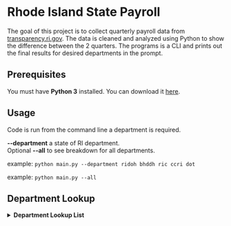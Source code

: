 # Rhode Island State Payroll

The goal of this project is to collect quarterly payroll data from [transparency.ri.gov](http://www.transparency.ri.gov/payroll/). The data is cleaned and analyzed using Python to show the difference between the 2 quarters. The programs is a CLI and prints out the final results for desired departments in the prompt.

## Prerequisites

You must have **Python 3** installed.  You can download it
[here](https://www.python.org/downloads/).  

## Usage

Code is run from the command line a department is required.<br>

**--department** a state of RI department.<br>
Optional **--all** to see breakdown for all departments.

example: `python main.py --department ridoh bhddh ric ccri dot`

example: `python main.py --all`

## Department Lookup

<details>
    <summary><b>Department Lookup List</b></summary>
    <br>
    <table>
        <tr><td>lookup_name</td><td>department_name</td></tr>
        <tr><td>admin</td><td>Dept of Administration</td></tr>
        <tr><td>atomic</td><td>Atomic Energy Commission</td></tr>
        <tr><td>ag</td><td>Attorney General</td></tr>
        <tr><td>bhddh</td><td>Behavioral Health, Dev Disabilities</td></tr>
        <tr><td>boe</td><td>Board of Elections</td></tr>
        <tr><td>dbr</td><td>Business Regulations</td></tr>
        <tr><td>crmc</td><td>Costal Resources Management Council</td></tr>
        <tr><td>child</td><td>Child Advocate</td></tr>
        <tr><td>dcyf</td><td>Children & Families</td></tr>
        <tr><td>comm_deaf</td><td>Comm on Deaf/Hearing</td></tr>
        <tr><td>comm_dis</td><td>Comm on Disabilities</td></tr>
        <tr><td>comm_hr</td><td>Commission on Human Rights</td></tr>
        <tr><td>ccri</td><td>Community College of RI</td></tr>
        <tr><td>corrections</td><td>Dept of Corrections</td></tr>
        <tr><td>dem</td><td>Dept of Enviormental Management</td></tr>
        <tr><td>dor</td><td>Dept of Revenue</td></tr>
        <tr><td>dlt</td><td>Dept of Labor & Training</td></tr>
        <tr><td>doe</td><td>Dept of Education</td></tr>
        <tr><td>riema</td><td>Emergency Management Agency</td></tr>
        <tr><td>commerce</td><td>Executive Office of Commerce</td></tr>
        <tr><td>doh</td><td>Dept of Health</td></tr>
        <tr><td>hhs</td><td>Health and Human Services</td></tr>
        <tr><td>higher_ed</td><td>Higher Education</td></tr>
        <tr><td>history</td><td>Historical Preservation</td></tr>
        <tr><td>human_services</td><td>Human Services</td></tr>
        <tr><td>judicial</td><td>Judicial</td></tr>
        <tr><td>leg</td><td>Legislative</td></tr>
        <tr><td>lg</td><td>Lieutenant Governor</td></tr>
        <tr><td>mental_health</td><td>Mental Health Advocate</td></tr>
        <tr><td>military</td><td>Military Staff</td></tr>
        <tr><td>pub_defender</td><td>Public Defender</td></tr>
        <tr><td>pub_safety</td><td>Dept of Public Safety</td></tr>
        <tr><td>pub_util</td><td>Public Utilities Commission</td></tr>
        <tr><td>ric</td><td>Rhode Island College</td></tr>
        <tr><td>ethics</td><td>Ethics Commission</td></tr>
        <tr><td>arts</td><td>Council on the Arts</td></tr>
        <tr><td>sos</td><td>Secretary of State</td></tr>
        <tr><td>dot</td><td>Dept of Transportation</td></tr>
        <tr><td>treasury</td><td>Office of the General Treasurer</td></tr>
        <tr><td>uri</td><td>University of Rhode Island</td></tr>
    </table>
</details>
